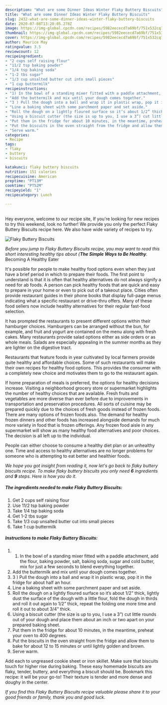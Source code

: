 ```yaml
---
description: "What are some Dinner Ideas Winter Flaky Buttery Biscuits"
title: "What are some Dinner Ideas Winter Flaky Buttery Biscuits"
slug: 2432-what-are-some-dinner-ideas-winter-flaky-buttery-biscuits
date: 2020-07-08T13:20:05.278Z
image: https://img-global.cpcdn.com/recipes/5982eececd7a69bf/751x532cq70/flaky-buttery-biscuits-recipe-main-photo.jpg
thumbnail: https://img-global.cpcdn.com/recipes/5982eececd7a69bf/751x532cq70/flaky-buttery-biscuits-recipe-main-photo.jpg
cover: https://img-global.cpcdn.com/recipes/5982eececd7a69bf/751x532cq70/flaky-buttery-biscuits-recipe-main-photo.jpg
author: Maurice May
ratingvalue: 3.5
reviewcount: 12
recipeingredient:
- "2 cups self raising flour"
- "11/2 tsp baking powder"
- "1/4 tsp baking soda"
- "1-2 tbs sugar"
- "1/3 cup unsalted butter cut into small pieces"
- "1 cup buttermilk"
recipeinstructions:
- "1) In the bowl of a standing mixer fitted with a paddle attachment, add the flour, baking powder, salt, baking soda, sugar and cold butter, mix for just a few seconds to blend everything together."
- "Add the buttermilk and mix until your dough comes together."
- "3 ) Pull the dough into a ball and wrap it in plastic wrap, pop it in the fridge for about half an hour."
- "Line a baking sheet with some parchment paper and set aside."
- "Roll the dough on a lightly floured surface so it’s about 1/2” thick, lightly dust the surface of the dough with a little flour, fold the dough in thirds and roll it out again to 1/2” thick, repeat the folding one more time and roll it out to about 3/4“ thick."
- "Using a biscuit cutter (the size is up to you, I use a 3”) cut little rounds out of your dough and place them about an inch or two apart on your prepared baking sheet."
- "Put them in the fridge for about 10 minutes, in the meantime, preheat your oven to 400 degrees."
- "Put the biscuits in the oven straight from the fridge and allow them to bake for about 12 to 15 minutes or until lightly golden and brown."
- "Serve warm."
categories:
- Recipe
tags:
- flaky
- buttery
- biscuits

katakunci: flaky buttery biscuits 
nutrition: 151 calories
recipecuisine: American
preptime: "PT13M"
cooktime: "PT52M"
recipeyield: "1"
recipecategory: Lunch

---
```

<br>
Hey everyone, welcome to our recipe site, If you're looking for new recipes to try this weekend, look no further! We provide you only the perfect Flaky Buttery Biscuits recipe here. We also have wide variety of recipes to try.
<br>


![Flaky Buttery Biscuits](https://img-global.cpcdn.com/recipes/5982eececd7a69bf/751x532cq70/flaky-buttery-biscuits-recipe-main-photo.jpg)

<i>Before you jump to Flaky Buttery Biscuits recipe, you may want to read this short interesting healthy tips about {<strong>The Simple Ways to Be Healthy</strong>.</i>
Becoming A Healthy Eater

It's possible for people to make healthy food options even when they just have a brief period in which to prepare their foods. The first point to understand is that it is often that healthy alternatives do not always signify a need for ab foods. A person can pick healthy foods that are quick and easy to prepare in your home or even to pick out of a takeout place. Cities often provide restaurant guides in their phone books that display full-page menus indicating what a specific restaurant or drive-thru offers. Many of these food sellers now include healthy alternatives for their regular fast-food selection.

 It has prompted the restaurants to present different options within their hamburger choices. Hamburgers can be arranged without the bun, for example, and fruit and yogurt are contained on the menu along with fresh cakes. Many restaurants provide salad options either as side orders or as whole meals.  Salads are especially appealing in the summer months as they are lighter on the digestive tract.

Restaurants that feature foods in year cultivated by local farmers provide quite healthy and affordable choices. Some of such restaurants will make their own recipes for healthy food options.  This provides the consumer with a completely new choice and motivates them to go to the restaurant again.

If home preparation of meals is preferred, the options for healthy decisions increase. Visiting a neighborhood grocery store or supermarket highlights the number of healthy choices that are available. Fresh fruits and vegetables are more diverse than ever before due to improvements in transportation and preservation procedures.  All sorts of cuisine may be prepared quickly due to the choices of fresh goods instead of frozen foods. There are many options of frozen foods also. The demand for healthy frozen dinners and other foods has increased alongside demands for much more variety in food that is frozen offerings. Any frozen food aisle in any supermarket will show as many healthy food alternatives and poor choices. The decision is all left up to the individual.

People can either choose to consume a healthy diet plan or an unhealthy one. Time and access to healthy alternatives are no longer problems for someone who is attempting to eat better and healthier foods.


<i>We hope you got insight from reading it, now let's go back to flaky buttery biscuits recipe. To make flaky buttery biscuits you only need <strong>6</strong> ingredients and <strong>9</strong> steps. Here is how you do it.
</i>

##### The ingredients needed to make Flaky Buttery Biscuits:

1. Get 2 cups self raising flour
1. Use 11/2 tsp baking powder
1. Take 1/4 tsp baking soda
1. Get 1-2 tbs sugar
1. Take 1/3 cup unsalted butter cut into small pieces
1. Take 1 cup buttermilk


##### Instructions to make Flaky Buttery Biscuits:

1. 1) In the bowl of a standing mixer fitted with a paddle attachment, add the flour, baking powder, salt, baking soda, sugar and cold butter, mix for just a few seconds to blend everything together.
1. Add the buttermilk and mix until your dough comes together.
1. 3 ) Pull the dough into a ball and wrap it in plastic wrap, pop it in the fridge for about half an hour.
1. Line a baking sheet with some parchment paper and set aside.
1. Roll the dough on a lightly floured surface so it’s about 1/2” thick, lightly dust the surface of the dough with a little flour, fold the dough in thirds and roll it out again to 1/2” thick, repeat the folding one more time and roll it out to about 3/4“ thick.
1. Using a biscuit cutter (the size is up to you, I use a 3”) cut little rounds out of your dough and place them about an inch or two apart on your prepared baking sheet.
1. Put them in the fridge for about 10 minutes, in the meantime, preheat your oven to 400 degrees.
1. Put the biscuits in the oven straight from the fridge and allow them to bake for about 12 to 15 minutes or until lightly golden and brown.
1. Serve warm.


Add each to ungreased cookie sheet or iron skillet. Make sure that biscuits touch for higher rise during baking. These easy homemade biscuits are flaky, tender, buttery, and everything a biscuit should be. Bookmark this recipe: it will be your go-to! Their texture is tender and more dense and doughy in the center. 

<i>If you find this Flaky Buttery Biscuits recipe valuable please share it to your good friends or family, thank you and good luck.</i>
